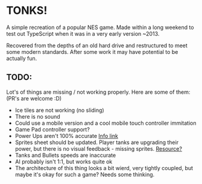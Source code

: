 # TONKS!

A simple recreation of a popular NES game. Made within a long weekend to test out TypeScript when it was in a very early version ~2013.

Recovered from the depths of an old hard drive and restructured to meet some modern standards. After some work it may have potential to be actually fun.

## TODO:

Lot's of things are missing / not working properly. Here are some of them: (PR's are welcome :D)

- Ice tiles are not working (no sliding)
- There is no sound
- Could use a mobile version and a cool mobile touch controller immitation
- Game Pad controller support?
- Power Ups aren't 100% accurate [Info link](https://strategywiki.org/wiki/Battle_City/How_to_play)
- Sprites sheet should be updated. Player tanks are upgrading their power, but there is no visual feedback - missing sprites. [Resource?](https://www.spriters-resource.com/nes/batcity/)
- Tanks and Bullets speeds are inaccurate
- AI probably isn't 1:1, but works quite ok
- The architecture of this thing looks a bit wierd, very tightly coupled, but maybe it's okay for such a game? Needs some thinking.